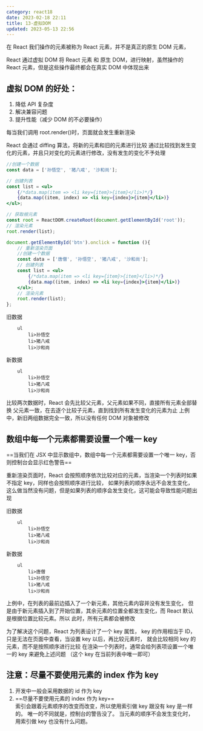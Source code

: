 ```yaml
---
category: react18
date: 2023-02-18 22:11
title: 13-虚拟DOM
updated: 2023-05-13 22:56
---
```


在 React 我们操作的元素被称为 React 元素，并不是真正的原生 DOM 元素，

React 通过虚拟 DOM 将 React 元素 和 原生 DOM，进行映射，虽然操作的 React 元素，但是这些操作最终都会在真实 DOM 中体现出来

## 虚拟 DOM 的好处：

1. 降低 API 复杂度
2. 解决兼容问题
3. 提升性能（减少 DOM 的不必要操作）

每当我们调用 root.render()时，页面就会发生重新渲染

React 会通过 diffing 算法，将新的元素和旧的元素进行比较
通过比较找到发生变化的元素，并且只对变化的元素进行修改，没有发生的变化不予处理

```jsx
//创建一个数据
const data = ['孙悟空', '猪八戒', '沙和尚'];

// 创建列表
const list = <ul>
    {/*data.map(item => <li key={item}>{item}</li>)*/}
    {data.map((item, index) => <li key={index}>{item}</li>)}
</ul>;

// 获取根元素
const root = ReactDOM.createRoot(document.getElementById('root'));
// 渲染元素
root.render(list);

document.getElementById('btn').onclick = function (){
    // 重新渲染页面
    //创建一个数据
    const data = ['唐僧', '孙悟空', '猪八戒', '沙和尚'];
    // 创建列表
    const list = <ul>
        {/*data.map(item => <li key={item}>{item}</li>)*/}
        {data.map((item, index) => <li key={index}>{item}</li>)}
    </ul>;
    // 渲染元素
    root.render(list);
};
```

旧数据

```
    ul
        li>孙悟空
        li>猪八戒
        li>沙和尚
```

新数据

```
    ul
        li>孙悟空
        li>猪八戒
        li>沙和尚
```

比较两次数据时，React 会先比较父元素，父元素如果不同，直接所有元素全部替换
父元素一致，在去逐个比较子元素，直到找到所有发生变化的元素为止
上例中，新旧两组数据完全一致，所以没有任何 DOM 对象被修改

## 数组中每一个元素都需要设置一个唯一 key

==当我们在 JSX 中显示数组中，数组中每一个元素都需要设置一个唯一 key，否则控制台会显示红色警告==

重新渲染页面时，React 会按照顺序依次比较对应的元素，当渲染一个列表时如果不指定 key，同样也会按照顺序进行比较，
如果列表的顺序永远不会发生变化，这么做当然没有问题，但是如果列表的顺序会发生变化，这可能会导致性能问题出现

旧数据

```
    ul
        li>孙悟空
        li>猪八戒
        li>沙和尚
```

新数据

```
    ul
        li>唐僧
        li>孙悟空
        li>猪八戒
        li>沙和尚
```

上例中，在列表的最前边插入了一个新元素，其他元素内容并没有发生变化，
但是由于新元素插入到了开始位置，其余元素的位置全都发生变化，而 React 默认是根据位置比较元素。所以 此时，所有元素都会被修改

为了解决这个问题，React 为列表设计了一个 key 属性，
key 的作用相当于 ID，只是无法在页面中查看，当设置 key 以后，再比较元素时，
就会比较相同 key 的元素，而不是按照顺序进行比较
在渲染一个列表时，通常会给列表项设置一个唯一的 key 来避免上述问题
（这个 key 在当前列表中唯一即可）

## 注意：尽量不要使用元素的 index 作为 key

1. 开发中一般会采用数据的 id 作为 key
2. ==尽量不要使用元素的 index 作为 key==  
   索引会跟着元素顺序的改变而改变，所以使用索引做 key 跟没有 key 是一样的。
   唯一的不同就是，控制台的警告没了。
   当元素的顺序不会发生变化时，用索引做 key 也没有什么问题。